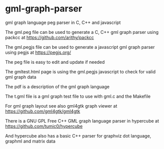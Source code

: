 # gml-graph-parser
gml graph language peg parser in C, C++ and javascript

The gml.peg file can be used to generate a C, C++ gml graph parser using packcc at https://github.com/arithy/packcc

The gml.pegjs file can be used to generate a javascript gml graph parser using pegjs at https://pegjs.org/

The peg file is easy to edit and update if needed

The gmltest.html page is using the gml.pegjs javascript to check for valid gml graph data

The pdf is a description of the gml graph language

The t.gml file is a gml graph test file to use with gml.c and the Makefile

For gml graph layout see also gml4gtk graph viewer at https://github.com/gml4gtk/gml4gtk

There is a GNU GPL Free C++ GML graph language parser in hypercube at https://github.com/tumic0/hypercube

And hypercube also has a basic C++ parser for graphviz dot language, graphml and matrix data

